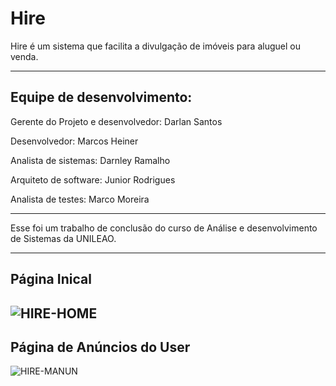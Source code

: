 # Hire

Hire é um sistema que facilita a divulgação de imóveis para aluguel ou venda.

-------------------------------------------------------------------------------
Equipe de desenvolvimento:
-------------------------------------------------------------------------------
Gerente do Projeto e desenvolvedor: Darlan Santos

Desenvolvedor: Marcos Heiner

Analista de sistemas: Darnley Ramalho

Arquiteto de software: Junior Rodrigues

Analista de testes: Marco Moreira

------------------------------------------------------------------------------
Esse foi um trabalho de conclusão do curso de Análise e desenvolvimento de Sistemas da UNILEAO.

------------------------------------------------------------------------------------------------
Página Inical
--
![HIRE-HOME](https://user-images.githubusercontent.com/81045126/181686936-e9995e49-ad86-4382-9bf1-6a68ad5e5bc8.PNG)
--------------------------------------------------------------------------------------------------------------------
Página de Anúncios do User
--
![HIRE-MANUN](https://user-images.githubusercontent.com/81045126/181686953-467e6459-684d-426a-82f5-15071bb60c70.PNG)
